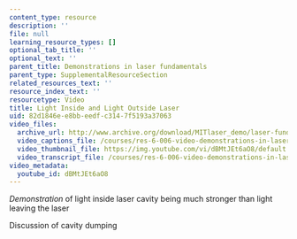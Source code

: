 ```yaml
---
content_type: resource
description: ''
file: null
learning_resource_types: []
optional_tab_title: ''
optional_text: ''
parent_title: Demonstrations in laser fundamentals
parent_type: SupplementalResourceSection
related_resources_text: ''
resource_index_text: ''
resourcetype: Video
title: Light Inside and Light Outside Laser
uid: 82d1846e-e8bb-eedf-c314-7f5193a37063
video_files:
  archive_url: http://www.archive.org/download/MITlaser_demo/laser-fund-demo-5_300k.mp4
  video_captions_file: /courses/res-6-006-video-demonstrations-in-lasers-and-optics-spring-2008/81fffb40938b52cbbf224a981c9590df_dBMtJEt6aO8.vtt
  video_thumbnail_file: https://img.youtube.com/vi/dBMtJEt6aO8/default.jpg
  video_transcript_file: /courses/res-6-006-video-demonstrations-in-lasers-and-optics-spring-2008/0b09591a6532998256200bf86ac03304_dBMtJEt6aO8.pdf
video_metadata:
  youtube_id: dBMtJEt6aO8
---
```


_Demonstration_ of light inside laser cavity being much stronger than light leaving the laser

Discussion of cavity dumping
